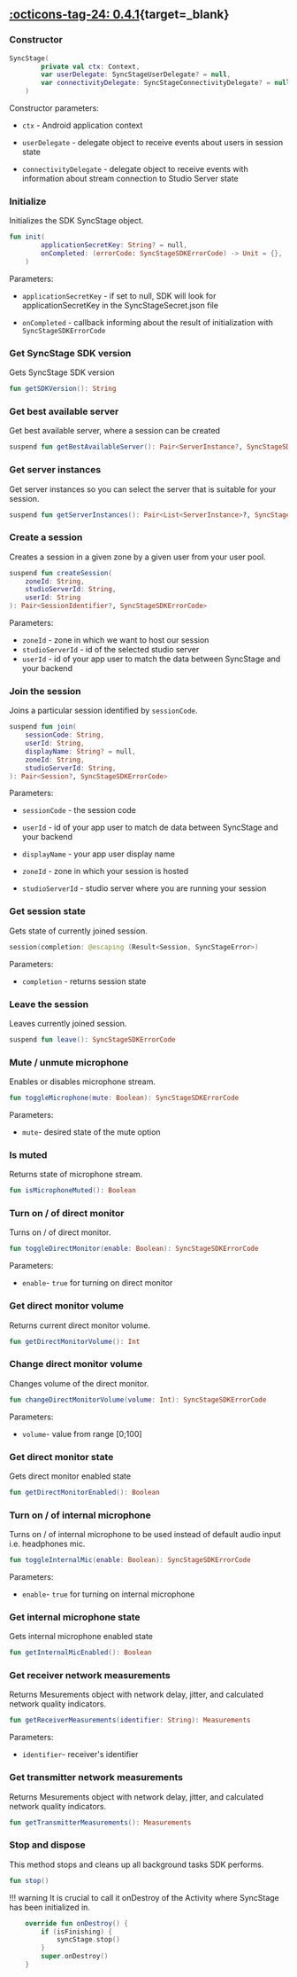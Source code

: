 ## [:octicons-tag-24: 0.4.1][0.4.1]{target=_blank}
[0.4.1]: https://github.com/opensesamemedia/syncstage-test-app-android/releases/tag/0.4.1

### Constructor 
```kotlin
SyncStage(
        private val ctx: Context,
        var userDelegate: SyncStageUserDelegate? = null,
        var connectivityDelegate: SyncStageConnectivityDelegate? = null
    )
```

Constructor parameters:

* `ctx` - Android application context

* `userDelegate` - delegate object to receive events about users in session state

* `connectivityDelegate` - delegate object to receive events with information about stream connection to Studio Server state

### Initialize

Initializes the SDK SyncStage object.

```kotlin
fun init(
        applicationSecretKey: String? = null,
        onCompleted: (errorCode: SyncStageSDKErrorCode) -> Unit = {},
    )
```

Parameters:

* `applicationSecretKey` - if set to null, SDK will look for applicationSecretKey in the SyncStageSecret.json file

* `onCompleted` - callback informing about the result of initialization with `SyncStageSDKErrorCode`


### Get SyncStage SDK version

Gets SyncStage SDK version

```kotlin
fun getSDKVersion(): String
```

### Get best available server

Get best available server, where a session can be created

```kotlin
suspend fun getBestAvailableServer(): Pair<ServerInstance?, SyncStageSDKErrorCode>
```

### Get server instances

Get server instances so you can select the server that is suitable for your session.

```kotlin
suspend fun getServerInstances(): Pair<List<ServerInstance>?, SyncStageSDKErrorCode> 
```

### Create a session

Creates a session in a given zone by a given user from your user pool.

```kotlin
suspend fun createSession(
    zoneId: String,
    studioServerId: String,
    userId: String
): Pair<SessionIdentifier?, SyncStageSDKErrorCode>
```

Parameters:

* `zoneId` - zone in which we want to host our session
* `studioServerId` - id of the selected studio server
* `userId` - id of your app user to match the data between SyncStage and your backend

### Join the session

Joins a particular session identified by `sessionCode`.

```kotlin
suspend fun join(
    sessionCode: String,
    userId: String,
    displayName: String? = null,
    zoneId: String,
    studioServerId: String,
): Pair<Session?, SyncStageSDKErrorCode> 
```

Parameters:

* `sessionCode` - the session code

* `userId` - id of your app user to match de data between SyncStage and your backend

* `displayName` - your app user display name

* `zoneId` - zone in which your session is hosted

* `studioServerId` - studio server where you are running your session



### Get session state

Gets state of currently joined session.

```kotlin
session(completion: @escaping (Result<Session, SyncStageError>)
```

Parameters:

* `completion` - returns session state


### Leave the session

Leaves currently joined session.

```kotlin
suspend fun leave(): SyncStageSDKErrorCode
```

### Mute / unmute microphone

Enables or disables microphone stream.

```kotlin
fun toggleMicrophone(mute: Boolean): SyncStageSDKErrorCode 
```

Parameters:

* `mute`- desired state of the mute option

### Is muted

Returns state of microphone stream.

```kotlin
fun isMicrophoneMuted(): Boolean
```

### Turn on / of direct monitor
Turns on / of direct monitor.

```kotlin
fun toggleDirectMonitor(enable: Boolean): SyncStageSDKErrorCode
```

Parameters:

* `enable`- `true` for turning on direct monitor

### Get direct monitor volume
Returns current direct monitor volume.

```kotlin
fun getDirectMonitorVolume(): Int
```

### Change direct monitor volume
Changes volume of the direct monitor.

```kotlin
fun changeDirectMonitorVolume(volume: Int): SyncStageSDKErrorCode 
```

Parameters:

* `volume`- value from range [0;100]

### Get direct monitor state
Gets direct monitor enabled state

```kotlin
fun getDirectMonitorEnabled(): Boolean
```

### Turn on / of internal microphone
Turns on / of internal microphone to be used instead of default audio input i.e. headphones mic.

```kotlin
fun toggleInternalMic(enable: Boolean): SyncStageSDKErrorCode
```

Parameters:

* `enable`- `true` for turning on internal microphone

### Get internal microphone state
Gets internal microphone enabled state

```kotlin
fun getInternalMicEnabled(): Boolean
```

### Get receiver network measurements
Returns Mesurements object with network delay, jitter, and calculated network quality indicators.

```kotlin
fun getReceiverMeasurements(identifier: String): Measurements
```

Parameters:

* `identifier`- receiver's identifier


### Get transmitter network measurements
Returns Mesurements object with network delay, jitter, and calculated network quality indicators.

```kotlin
fun getTransmitterMeasurements(): Measurements
```


### Stop and dispose
This method stops and cleans up all background tasks SDK performs. 

```kotlin
fun stop()
```

!!! warning
    It is crucial to call it onDestroy of the Activity where SyncStage has been initialized in.


```kotlin
    override fun onDestroy() {
        if (isFinishing) {
            syncStage.stop()
        }
        super.onDestroy()
    }
```